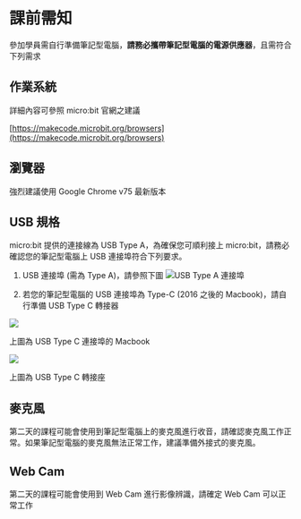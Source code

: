 # 課前需知

參加學員需自行準備筆記型電腦，**請務必攜帶筆記型電腦的電源供應器**，且需符合下列需求

## 作業系統

詳細內容可參照 micro:bit 官網之建議

[https://makecode.microbit.org/browsers](https://makecode.microbit.org/browsers)

## 瀏覽器

強烈建議使用 Google Chrome v75 最新版本

## USB 規格

micro:bit 提供的連接線為 USB Type A，為確保您可順利接上 micro:bit，請務必確認您的筆記型電腦上 USB 連接埠符合下列要求。

1.  USB 連接埠 (需為 Type A)，請參照下圖
    ![USB Type A 連接埠](https://i.imgur.com/4DnoWOZ.png)

2)  若您的筆記型電腦的 USB 連接埠為 Type-C (2016 之後的 Macbook)，請自行準備 USB Type C 轉接器

![](https://i.imgur.com/NeDSFUW.png)

上圖為 USB Type C 連接埠的 Macbook

![](https://i.imgur.com/pE7OaGd.png)

上圖為 USB Type C 轉接座

## 麥克風

第二天的課程可能會使用到筆記型電腦上的麥克風進行收音，請確認麥克風工作正常。如果筆記型電腦的麥克風無法正常工作，建議準備外接式的麥克風。

## Web Cam

第二天的課程可能會使用到 Web Cam 進行影像辨識，請確定 Web Cam 可以正常工作
